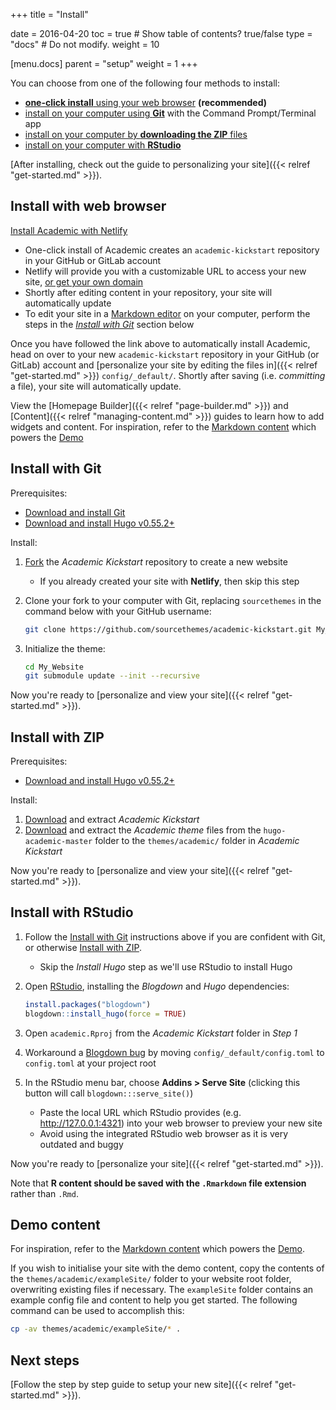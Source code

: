 +++
title = "Install"

date = 2016-04-20
toc = true  # Show table of contents? true/false
type = "docs"  # Do not modify.
weight = 10

[menu.docs]
  parent = "setup"
  weight = 1
+++

You can choose from one of the following four methods to install:

* [**one-click install** using your web browser](#install-with-web-browser) **(recommended)**
* [install on your computer using **Git**](#install-with-git) with the Command Prompt/Terminal app
* [install on your computer by **downloading the ZIP** files](#install-with-zip)
* [install on your computer with **RStudio**](#install-with-rstudio)

[After installing, check out the guide to personalizing your site]({{< relref "get-started.md" >}}).

## Install with web browser

[Install Academic with Netlify](https://app.netlify.com/start/deploy?repository=https://github.com/sourcethemes/academic-kickstart)

  * One-click install of Academic creates an `academic-kickstart` repository in your GitHub or GitLab account
  * Netlify will provide you with a customizable URL to access your new site, [or get your own domain](https://sourcethemes.com/academic/docs/domain/)
  * Shortly after editing content in your repository, your site will automatically update
  * To edit your site in a [Markdown editor](https://www.typora.io) on your computer, perform the steps in the [*Install with Git*](#install-with-git) section below

Once you have followed the link above to automatically install Academic, head on over to your new `academic-kickstart` repository in your GitHub (or GitLab) account and [personalize your site by editing the files in]({{< relref "get-started.md" >}}) `config/_default/`. Shortly after saving (i.e. *committing* a file), your site will automatically update.
   
View the [Homepage Builder]({{< relref "page-builder.md" >}}) and [Content]({{< relref "managing-content.md" >}}) guides to learn how to add widgets and content. For inspiration, refer to the [Markdown content](https://github.com/gcushen/hugo-academic/tree/master/exampleSite) which powers the [Demo](https://academic-demo.netlify.com/)

## Install with Git

Prerequisites:

* [Download and install Git](https://git-scm.com/downloads)
* [Download and install Hugo v0.55.2+](https://gohugo.io/getting-started/installing/#quick-install)

Install:

1. [Fork](https://github.com/sourcethemes/academic-kickstart#fork-destination-box) the *Academic Kickstart* repository to create a new website
   * If you already created your site with **Netlify**, then skip this step
2. Clone your fork to your computer with Git, replacing `sourcethemes` in the command below with your GitHub username: 

    ```bash
    git clone https://github.com/sourcethemes/academic-kickstart.git My_Website
    ```
    
3. Initialize the theme:

    ```bash
    cd My_Website
    git submodule update --init --recursive
    ```

Now you're ready to [personalize and view your site]({{< relref "get-started.md" >}}).

## Install with ZIP

Prerequisites:

* [Download and install Hugo v0.55.2+](https://gohugo.io/getting-started/installing/#quick-install)

Install:

1. [Download](https://github.com/sourcethemes/academic-kickstart/archive/master.zip) and extract *Academic Kickstart*
2. [Download](https://github.com/gcushen/hugo-academic/archive/master.zip) and extract the *Academic theme* files from the `hugo-academic-master` folder to the `themes/academic/` folder in *Academic Kickstart*

Now you're ready to [personalize and view your site]({{< relref "get-started.md" >}}).

## Install with RStudio

1. Follow the [Install with Git](#install-with-git) instructions above if you are confident with Git, or otherwise [Install with ZIP](#install-with-zip).
   - Skip the *Install Hugo* step as we'll use RStudio to install Hugo
2. Open [RStudio](https://www.rstudio.com/products/rstudio/), installing the *Blogdown* and *Hugo* dependencies:

    ```r
    install.packages("blogdown")
    blogdown::install_hugo(force = TRUE)
    ```

3. Open `academic.Rproj` from the *Academic Kickstart* folder in *Step 1*

4. Workaround a [Blogdown bug](https://github.com/rstudio/blogdown/issues/359) by moving `config/_default/config.toml` to `config.toml` at your project root

5. In the RStudio menu bar, choose **Addins > Serve Site** (clicking this button will call `blogdown:::serve_site()`)
   - Paste the local URL which RStudio provides (e.g. http://127.0.0.1:4321) into your web browser to preview your new site
   - Avoid using the integrated RStudio web browser as it is very outdated and buggy

Now you're ready to [personalize your site]({{< relref "get-started.md" >}}).

Note that **R content should be saved with the `.Rmarkdown` file extension** rather than `.Rmd`.

## Demo content

For inspiration, refer to the [Markdown content](https://github.com/gcushen/hugo-academic/tree/master/exampleSite) which powers the [Demo](https://academic-demo.netlify.com/).

If you wish to initialise your site with the demo content, copy the contents of the `themes/academic/exampleSite/` folder to your website root folder, overwriting existing files if necessary. The `exampleSite` folder contains an example config file and content to help you get started. The following command can be used to accomplish this:

```bash
cp -av themes/academic/exampleSite/* .
```

## Next steps

[Follow the step by step guide to setup your new site]({{< relref "get-started.md" >}}).
